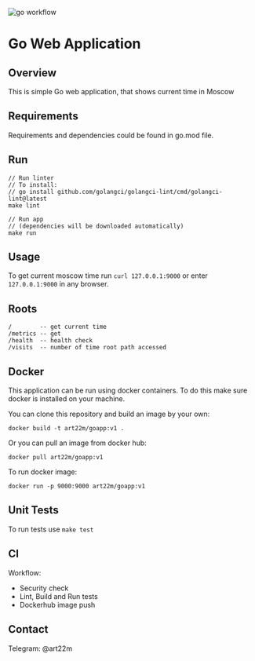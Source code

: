![go workflow](https://github.com/art22m/F23-DevOps/actions/workflows/app_go_ci.yaml/badge.svg)

# Go Web Application

## Overview

This is simple Go web application, that shows current time in Moscow

## Requirements

Requirements and dependencies could be found in go.mod file.

## Run

```
// Run linter
// To install:
// go install github.com/golangci/golangci-lint/cmd/golangci-lint@latest  
make lint

// Run app
// (dependencies will be downloaded automatically)
make run
```

## Usage

To get current moscow time run `curl 127.0.0.1:9000` or enter `127.0.0.1:9000` in any browser.

## Roots
```
/        -- get current time
/metrics -- get 
/health  -- health check
/visits  -- number of time root path accessed
```

## Docker

This application can be run using docker containers.
To do this make sure docker is installed on your machine.

You can clone this repository and build an image by your own:

 ```
docker build -t art22m/goapp:v1 .
 ```

Or you can pull an image from docker hub:

 ```
docker pull art22m/goapp:v1
 ```

To run docker image:

 ```
docker run -p 9000:9000 art22m/goapp:v1
 ```

## Unit Tests

To run tests use `make test`

## CI

Workflow:

- Security check
- Lint, Build and Run tests
- Dockerhub image push

## Contact

Telegram: @art22m